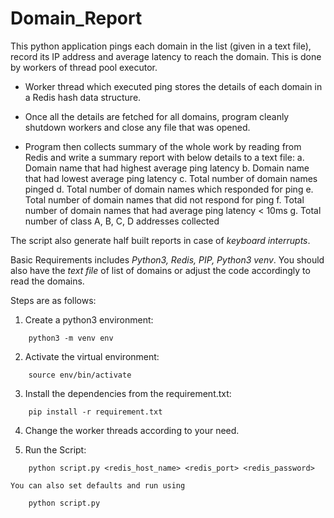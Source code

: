 # Domain_Report

This python application pings each domain in the list (given in a text file), record its IP address and average latency to reach the domain. This is done by workers of thread pool executor.

* Worker thread which executed ping stores the details of each domain in a Redis hash data structure.

* Once all the details are fetched for all domains, program cleanly shutdown workers and close any file that was opened. 

* Program then collects summary of the whole work by reading from Redis and write a summary report with below details to a text file:
    a. Domain name that had highest average ping latency
    b. Domain name that had lowest average ping latency
    c. Total number of domain names pinged
    d. Total number of domain names which responded for ping
    e. Total number of domain names that did not respond for ping
    f.  Total number of domain names that had average ping latency < 10ms
    g. Total number of class A, B, C, D addresses collected

The script also generate half built reports in case of *keyboard interrupts*.

Basic Requirements includes *Python3, Redis, PIP, Python3 venv*. You should also have the *text file* of list of domains or adjust the code accordingly to read the domains.

Steps are as follows:
1. Create a python3 environment:
```
	python3 -m venv env
```

2. Activate the virtual environment:
```
	source env/bin/activate
```

3. Install the dependencies from the requirement.txt:
```
	pip install -r requirement.txt
```

4. Change the worker threads according to your need. 

7. Run the Script:
```
	python script.py <redis_host_name> <redis_port> <redis_password>
```
    You can also set defaults and run using
```	
	python script.py

```
